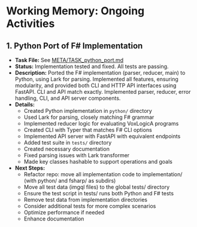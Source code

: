 # Working Memory: Ongoing Activities

## 1. Python Port of F# Implementation

- **Task File:** See [META/TASK_python_port.md](TASK_python_port.md)
- **Status:** Implementation tested and fixed. All tests are passing.
- **Description:** Ported the F# implementation (parser, reducer, main) to Python, using Lark for parsing. Implemented all features, ensuring modularity, and provided both CLI and HTTP API interfaces using FastAPI. CLI and API match exactly. Implemented parser, reducer, error handling, CLI, and API server components.
- **Details:**
  - Created Python implementation in `python/` directory
  - Used Lark for parsing, closely matching F# grammar
  - Implemented reducer logic for evaluating VoxLogicA programs
  - Created CLI with Typer that matches F# CLI options
  - Implemented API server with FastAPI with equivalent endpoints
  - Added test suite in `tests/` directory
  - Created necessary documentation
  - Fixed parsing issues with Lark transformer
  - Made key classes hashable to support operations and goals
- **Next Steps:**
  - Refactor repo: move all implementation code to implementation/ (with python/ and fsharp/ as subdirs)
  - Move all test data (imgql files) to the global tests/ directory
  - Ensure the test script in tests/ runs both Python and F# tests
  - Remove test data from implementation directories
  - Consider additional tests for more complex scenarios
  - Optimize performance if needed
  - Enhance documentation
